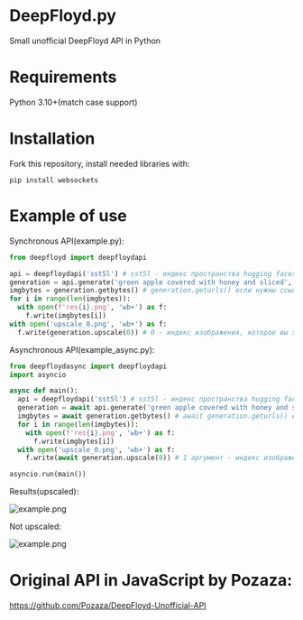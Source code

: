 # DeepFloyd.py
Small unofficial DeepFloyd API in Python

# Requirements
Python 3.10+(match case support)

# Installation
Fork this repository, install needed libraries with:
```
pip install websockets
```

# Example of use

Synchronous API(example.py):
```py
from deepfloyd import deepfloydapi

api = deepfloydapi('sst5l') # sst5l - индекс пространства hugging faces
generation = api.generate('green apple covered with honey and sliced', 'red apple, yellow apple, terrible quality, not realistic result') # первый аргумент - prompt, второй - negative prompt(необязателен). возвращает объект типа Generation.
imgbytes = generation.getbytes() # generation.geturls() если нужны ссылки изображений
for i in range(len(imgbytes)):
  with open(f'res{i}.png', 'wb+') as f:
    f.write(imgbytes[i])
with open('upscale_0.png', 'wb+') as f:
  f.write(generation.upscale(0)) # 0 - индекс изображения, которое вы хотите увеличить
```

Asynchronous API(example_async.py):
```py
from deepfloydasync import deepfloydapi
import asyncio

async def main():
  api = deepfloydapi('sst5l') # sst5l - индекс пространства hugging faces
  generation = await api.generate('green apple covered with honey and sliced', 'red apple, yellow apple, terrible quality, not realistic result') # первый аргумент - prompt, второй - negative prompt(необязателен). возвращает объект типа Generation.
  imgbytes = await generation.getbytes() # await generation.geturls() если нужны ссылки изображений или просто лень ждать, когда библиотека закончит фетчить байты из url-ов
  for i in range(len(imgbytes)):
    with open(f'res{i}.png', 'wb+') as f:
      f.write(imgbytes[i])
  with open('upscale_0.png', 'wb+') as f:
    f.write(await generation.upscale(0)) # 1 аргумент - индекс изображения, которое вы хотите увеличить

asyncio.run(main())
```

Results(upscaled):

![example.png](https://i.imgur.com/yyV3u9s.png)


Not upscaled:

![example.png](https://i.imgur.com/PLpLdYO.png)


# Original API in JavaScript by Pozaza:
https://github.com/Pozaza/DeepFloyd-Unofficial-API
